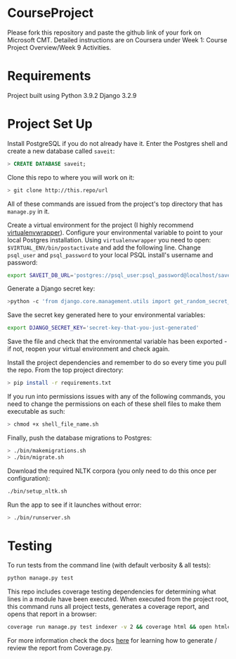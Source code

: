 # CourseProject

Please fork this repository and paste the github link of your fork on Microsoft CMT. Detailed instructions are on Coursera under Week 1: Course Project Overview/Week 9 Activities.

# Requirements
Project built using Python 3.9.2
Django 3.2.9

# Project Set Up 
Install PostgreSQL if you do not already have it. Enter the Postgres shell and create a new database called `saveit`: 

```sql
> CREATE DATABASE saveit;
```

Clone this repo to where you will work on it:
```sh
> git clone http://this.repo/url
```

All of these commands are issued from the project's top directory that has `manage.py` in it.

Create a virtual environment for the project (I highly recommend [virtualenvwrapper](https://virtualenvwrapper.readthedocs.io/en/latest/)). Configure your environmental variable to point to your local Postgres installation. Using `virtualenvwrapper` you need to open: `$VIRTUAL_ENV/bin/postactivate` and add the following line. Change `psql_user` and `psql_password` to your local PSQL install's username and password:

```sh
export SAVEIT_DB_URL='postgres://psql_user:psql_password@localhost/saveit'
```

Generate a Django secret key:
```sh
>python -c 'from django.core.management.utils import get_random_secret_key; print(get_random_secret_key())'
```

Save the secret key generated here to your environmental variables:
```sh
export DJANGO_SECRET_KEY='secret-key-that-you-just-generated'
```

Save the file and check that the environmental variable has been exported - if not, reopen your virtual environment and check again. 

Install the project dependencies and remember to do so every time you pull the repo. From the top project directory:
```sh
> pip install -r requirements.txt
```

If you run into permissions issues with any of the following commands, you need to change the permissions on each of these shell files to make them executable as such:

```sh
> chmod +x shell_file_name.sh
```

Finally, push the database migrations to Postgres:
```sh
> ./bin/makemigrations.sh
> ./bin/migrate.sh
```

Download the required NLTK corpora (you only need to do this once per configuration):
```sh
./bin/setup_nltk.sh
```

Run the app to see if it launches without error:
```sh
> ./bin/runserver.sh
```

# Testing
To run tests from the command line (with default verbosity & all tests):

```sh
python manage.py test
```

This repo includes coverage testing dependencies for determining what lines in a module have been executed. When executed from the project root, this command runs all project tests, generates a coverage report, and opens that report in a browser:

```sh
coverage run manage.py test indexer -v 2 && coverage html && open htmlcov/index.html
```

For more information check the docs [here](https://coverage.readthedocs.io/en/6.1.2/) for learning how to generate / review the report from Coverage.py. 
